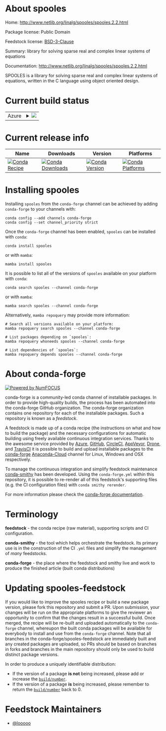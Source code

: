 About spooles
=============

Home: http://www.netlib.org/linalg/spooles/spooles.2.2.html

Package license: Public Domain

Feedstock license: [BSD-3-Clause](https://github.com/conda-forge/spooles-feedstock/blob/main/LICENSE.txt)

Summary: library for solving sparse real and complex linear systems of equations

Documentation: http://www.netlib.org/linalg/spooles/spooles.2.2.html

SPOOLES is a library for solving sparse real and complex linear systems of equations,
written in the C language using object oriented design.


Current build status
====================


<table>
    
  <tr>
    <td>Azure</td>
    <td>
      <details>
        <summary>
          <a href="https://dev.azure.com/conda-forge/feedstock-builds/_build/latest?definitionId=1955&branchName=main">
            <img src="https://dev.azure.com/conda-forge/feedstock-builds/_apis/build/status/spooles-feedstock?branchName=main">
          </a>
        </summary>
        <table>
          <thead><tr><th>Variant</th><th>Status</th></tr></thead>
          <tbody><tr>
              <td>linux_64</td>
              <td>
                <a href="https://dev.azure.com/conda-forge/feedstock-builds/_build/latest?definitionId=1955&branchName=main">
                  <img src="https://dev.azure.com/conda-forge/feedstock-builds/_apis/build/status/spooles-feedstock?branchName=main&jobName=linux&configuration=linux%20linux_64_" alt="variant">
                </a>
              </td>
            </tr><tr>
              <td>osx_64</td>
              <td>
                <a href="https://dev.azure.com/conda-forge/feedstock-builds/_build/latest?definitionId=1955&branchName=main">
                  <img src="https://dev.azure.com/conda-forge/feedstock-builds/_apis/build/status/spooles-feedstock?branchName=main&jobName=osx&configuration=osx%20osx_64_" alt="variant">
                </a>
              </td>
            </tr><tr>
              <td>osx_arm64</td>
              <td>
                <a href="https://dev.azure.com/conda-forge/feedstock-builds/_build/latest?definitionId=1955&branchName=main">
                  <img src="https://dev.azure.com/conda-forge/feedstock-builds/_apis/build/status/spooles-feedstock?branchName=main&jobName=osx&configuration=osx%20osx_arm64_" alt="variant">
                </a>
              </td>
            </tr><tr>
              <td>win_64</td>
              <td>
                <a href="https://dev.azure.com/conda-forge/feedstock-builds/_build/latest?definitionId=1955&branchName=main">
                  <img src="https://dev.azure.com/conda-forge/feedstock-builds/_apis/build/status/spooles-feedstock?branchName=main&jobName=win&configuration=win%20win_64_" alt="variant">
                </a>
              </td>
            </tr>
          </tbody>
        </table>
      </details>
    </td>
  </tr>
</table>

Current release info
====================

| Name | Downloads | Version | Platforms |
| --- | --- | --- | --- |
| [![Conda Recipe](https://img.shields.io/badge/recipe-spooles-green.svg)](https://anaconda.org/conda-forge/spooles) | [![Conda Downloads](https://img.shields.io/conda/dn/conda-forge/spooles.svg)](https://anaconda.org/conda-forge/spooles) | [![Conda Version](https://img.shields.io/conda/vn/conda-forge/spooles.svg)](https://anaconda.org/conda-forge/spooles) | [![Conda Platforms](https://img.shields.io/conda/pn/conda-forge/spooles.svg)](https://anaconda.org/conda-forge/spooles) |

Installing spooles
==================

Installing `spooles` from the `conda-forge` channel can be achieved by adding `conda-forge` to your channels with:

```
conda config --add channels conda-forge
conda config --set channel_priority strict
```

Once the `conda-forge` channel has been enabled, `spooles` can be installed with `conda`:

```
conda install spooles
```

or with `mamba`:

```
mamba install spooles
```

It is possible to list all of the versions of `spooles` available on your platform with `conda`:

```
conda search spooles --channel conda-forge
```

or with `mamba`:

```
mamba search spooles --channel conda-forge
```

Alternatively, `mamba repoquery` may provide more information:

```
# Search all versions available on your platform:
mamba repoquery search spooles --channel conda-forge

# List packages depending on `spooles`:
mamba repoquery whoneeds spooles --channel conda-forge

# List dependencies of `spooles`:
mamba repoquery depends spooles --channel conda-forge
```


About conda-forge
=================

[![Powered by
NumFOCUS](https://img.shields.io/badge/powered%20by-NumFOCUS-orange.svg?style=flat&colorA=E1523D&colorB=007D8A)](https://numfocus.org)

conda-forge is a community-led conda channel of installable packages.
In order to provide high-quality builds, the process has been automated into the
conda-forge GitHub organization. The conda-forge organization contains one repository
for each of the installable packages. Such a repository is known as a *feedstock*.

A feedstock is made up of a conda recipe (the instructions on what and how to build
the package) and the necessary configurations for automatic building using freely
available continuous integration services. Thanks to the awesome service provided by
[Azure](https://azure.microsoft.com/en-us/services/devops/), [GitHub](https://github.com/),
[CircleCI](https://circleci.com/), [AppVeyor](https://www.appveyor.com/),
[Drone](https://cloud.drone.io/welcome), and [TravisCI](https://travis-ci.com/)
it is possible to build and upload installable packages to the
[conda-forge](https://anaconda.org/conda-forge) [Anaconda-Cloud](https://anaconda.org/)
channel for Linux, Windows and OSX respectively.

To manage the continuous integration and simplify feedstock maintenance
[conda-smithy](https://github.com/conda-forge/conda-smithy) has been developed.
Using the ``conda-forge.yml`` within this repository, it is possible to re-render all of
this feedstock's supporting files (e.g. the CI configuration files) with ``conda smithy rerender``.

For more information please check the [conda-forge documentation](https://conda-forge.org/docs/).

Terminology
===========

**feedstock** - the conda recipe (raw material), supporting scripts and CI configuration.

**conda-smithy** - the tool which helps orchestrate the feedstock.
                   Its primary use is in the construction of the CI ``.yml`` files
                   and simplify the management of *many* feedstocks.

**conda-forge** - the place where the feedstock and smithy live and work to
                  produce the finished article (built conda distributions)


Updating spooles-feedstock
==========================

If you would like to improve the spooles recipe or build a new
package version, please fork this repository and submit a PR. Upon submission,
your changes will be run on the appropriate platforms to give the reviewer an
opportunity to confirm that the changes result in a successful build. Once
merged, the recipe will be re-built and uploaded automatically to the
`conda-forge` channel, whereupon the built conda packages will be available for
everybody to install and use from the `conda-forge` channel.
Note that all branches in the conda-forge/spooles-feedstock are
immediately built and any created packages are uploaded, so PRs should be based
on branches in forks and branches in the main repository should only be used to
build distinct package versions.

In order to produce a uniquely identifiable distribution:
 * If the version of a package **is not** being increased, please add or increase
   the [``build/number``](https://docs.conda.io/projects/conda-build/en/latest/resources/define-metadata.html#build-number-and-string).
 * If the version of a package **is** being increased, please remember to return
   the [``build/number``](https://docs.conda.io/projects/conda-build/en/latest/resources/define-metadata.html#build-number-and-string)
   back to 0.

Feedstock Maintainers
=====================

* [@looooo](https://github.com/looooo/)

